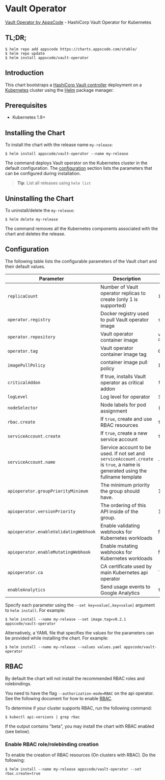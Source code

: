 # Vault Operator
[Vault Operator by AppsCode](https://github.com/kubevault/operator) - HashiCorp Vault Operator for Kubernetes

## TL;DR;

```console
$ helm repo add appscode https://charts.appscode.com/stable/
$ helm repo update
$ helm install appscode/vault-operator
```

## Introduction

This chart bootstraps a [HashiCorp Vault controller](https://github.com/kubevault/operator) deployment on a [Kubernetes](http://kubernetes.io) cluster using the [Helm](https://helm.sh) package manager.

## Prerequisites

- Kubernetes 1.9+

## Installing the Chart
To install the chart with the release name `my-release`:

```console
$ helm install appscode/vault-operator --name my-release
```

The command deploys Vault operator on the Kubernetes cluster in the default configuration. The [configuration](#configuration) section lists the parameters that can be configured during installation.

> **Tip**: List all releases using `helm list`

## Uninstalling the Chart

To uninstall/delete the `my-release`:

```console
$ helm delete my-release
```

The command removes all the Kubernetes components associated with the chart and deletes the release.

## Configuration

The following table lists the configurable parameters of the Vault chart and their default values.


| Parameter                             | Description                                                        | Default            |
| ------------------------------------- | ------------------------------------------------------------------ | ------------------ |
| `replicaCount`                        | Number of Vault operator replicas to create (only 1 is supported)  | `1`                |
| `operator.registry`                   | Docker registry used to pull Vault operator image                  | `soter`            |
| `operator.repository`                 | Vault operator container image                                     | `vault-operator`   |
| `operator.tag`                        | Vault operator container image tag                                 | `0.1.0`            |
| `imagePullPolicy`                     | container image pull policy                                        | `IfNotPresent`     |
| `criticalAddon`                       | If true, installs Vault operator as critical addon                 | `false`            |
| `logLevel`                            | Log level for operator                                             | `3`                |
| `nodeSelector`                        | Node labels for pod assignment                                     | `{}`               |
| `rbac.create`                         | If `true`, create and use RBAC resources                           | `true`             |
| `serviceAccount.create`               | If `true`, create a new service account                            | `true`             |
| `serviceAccount.name`                 | Service account to be used. If not set and `serviceAccount.create` is `true`, a name is generated using the fullname template | `` |
| `apioperator.groupPriorityMinimum`    | The minimum priority the group should have.                        | 10000              |
| `apioperator.versionPriority`         | The ordering of this API inside of the group.                      | 15                 |
| `apioperator.enableValidatingWebhook` | Enable validating webhooks for Kubernetes workloads                | false              |
| `apioperator.enableMutatingWebhook`   | Enable mutating webhooks for Kubernetes workloads                  | false              |
| `apioperator.ca`                      | CA certificate used by main Kubernetes api operator                | ``                 |
| `enableAnalytics`                     | Send usage events to Google Analytics                              | `true`             |


Specify each parameter using the `--set key=value[,key=value]` argument to `helm install`. For example:

```console
$ helm install --name my-release --set image.tag=v0.2.1 appscode/vault-operator
```

Alternatively, a YAML file that specifies the values for the parameters can be provided while
installing the chart. For example:

```console
$ helm install --name my-release --values values.yaml appscode/vault-operator
```

## RBAC
By default the chart will not install the recommended RBAC roles and rolebindings.

You need to have the flag `--authorization-mode=RBAC` on the api operator. See the following document for how to enable [RBAC](https://kubernetes.io/docs/admin/authorization/rbac/).

To determine if your cluster supports RBAC, run the following command:

```console
$ kubectl api-versions | grep rbac
```

If the output contains "beta", you may install the chart with RBAC enabled (see below).

### Enable RBAC role/rolebinding creation

To enable the creation of RBAC resources (On clusters with RBAC). Do the following:

```console
$ helm install --name my-release appscode/vault-operator --set rbac.create=true
```
